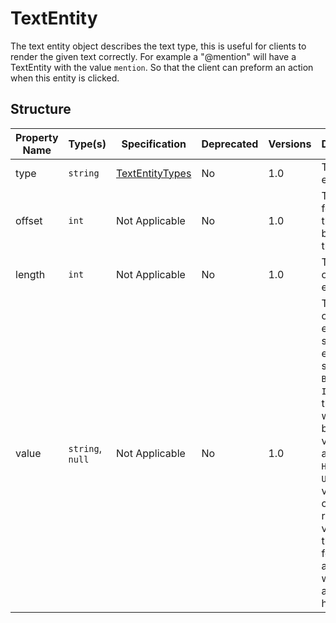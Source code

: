 # TextEntity

The text entity object describes the text type, this is useful for clients
to render the given text correctly. For example a "@mention" will have
a TextEntity with the value `mention`. So that the client can preform
an action when this entity is clicked.


## Structure

| Property Name | Type(s)          | Specification                                  | Deprecated | Versions | Description                                                                                                                                                                                                                                                                          |
|---------------|------------------|------------------------------------------------|------------|----------|--------------------------------------------------------------------------------------------------------------------------------------------------------------------------------------------------------------------------------------------------------------------------------------|
| type          | `string`         | [TextEntityTypes](../Types/TextEntityTypes.md) | No         | 1.0      | The text entity type                                                                                                                                                                                                                                                                 |
| offset        | `int`            | Not Applicable                                 | No         | 1.0      | The offset for when the entity begins in the text                                                                                                                                                                                                                                    |
| length        | `int`            | Not Applicable                                 | No         | 1.0      | The length of the entity                                                                                                                                                                                                                                                             |
| value         | `string`, `null` | Not Applicable                                 | No         | 1.0      | The value of the entity, for styling entities such as `BOLD`, `ITALIC`, etc.  this value will be null, but for values such as `MENTION`, `HASHTAG` & `URL` the value will contain the respective value for the entity, for example a `URL` entity will contain a value of a http URL |